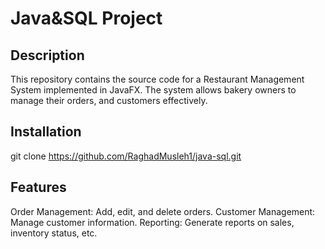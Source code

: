 # Java&SQL Project 

## Description
This repository contains the source code for a Restaurant Management System implemented in JavaFX. The system allows bakery owners to manage their orders, and customers effectively.

## Installation
git clone https://github.com/RaghadMusleh1/java-sql.git
## Features
Order Management: Add, edit, and delete orders.
Customer Management: Manage customer information.
Reporting: Generate reports on sales, inventory status, etc.

